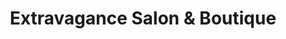 ---
title: "Extravagance Salon & Boutique"
url: /redding/extravagance-salon-and-boutique/
shop: clothes
---